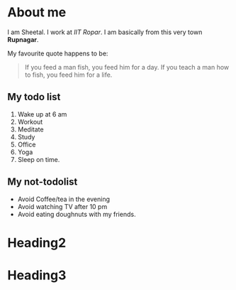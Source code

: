 # About me

I am Sheetal. I work at _IIT Ropar_. I am basically from this very town **Rupnagar**.

My favourite quote happens to be:

>If you feed a man fish, you feed him for a day. If you teach a man how to fish, you feed him for a life.

## My todo list

1. Wake up at 6 am
2. Workout
3. Meditate
4. Study
5. Office
5. Yoga
10. Sleep on time.

## My not-todolist

- Avoid Coffee/tea in the evening
- Avoid watching TV after 10 pm
- Avoid eating doughnuts with my friends.

# Heading2


# Heading3
